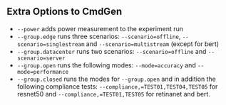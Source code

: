 ## Extra Options to CmdGen

* `--power` adds power measurement to the experiment run
* `--group.edge` runs three scenarios: `--scenario=offline`, `--scenario=singlestream` and `--scenario=multistream` (except for bert)
* `--group.datacenter` runs two scenarios: `--scenario=offline` and `--scenario=server`
* `--group.open` runs the following modes: `--mode=accuracy` and `--mode=performance`
* `--group.closed` runs the modes for `--group.open` and in addition the following compliance tests: `--compliance,=TEST01,TEST04,TEST05` for resnet50 and `--compliance,=TEST01,TEST05` for retinanet and bert.
